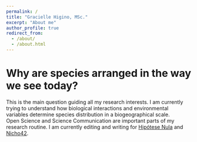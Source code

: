 ```yaml
---
permalink: /
title: "Gracielle Higino, MSc."
excerpt: "About me"
author_profile: true
redirect_from: 
  - /about/
  - /about.html
---
```

# Why are species arranged in the way we see today?  
  
This is the main question guiding all my research interests. I am currently trying to understand how biological interactions and environmental variables determine species distribution in a biogeographical scale.  
Open Science and Science Communication are important parts of my research routine. I am currently editing and writing for [Hipótese Nula](https://medium.com/hipótese-nula/) and [Nicho42](https://medium.com/nicho42/).  
